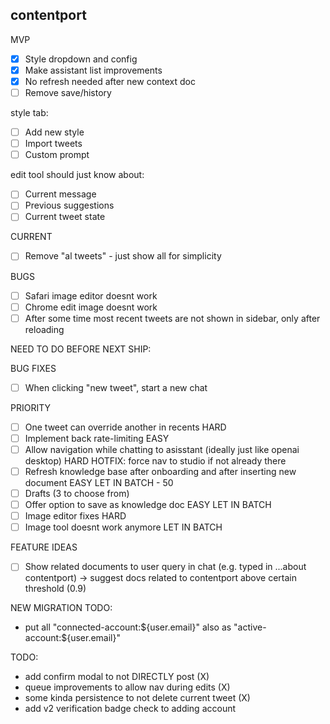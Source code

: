 ## contentport

MVP

- [x] Style dropdown and config
- [x] Make assistant list improvements
- [x] No refresh needed after new context doc
- [ ] Remove save/history

style tab:

- [ ] Add new style
- [ ] Import tweets
- [ ] Custom prompt

edit tool should just know about:

- [ ] Current message
- [ ] Previous suggestions
- [ ] Current tweet state

CURRENT

- [ ] Remove "al tweets" - just show all for simplicity

BUGS

- [ ] Safari image editor doesnt work
- [ ] Chrome edit image doesnt work
- [ ] After some time most recent tweets are not shown in sidebar, only after reloading

NEED TO DO BEFORE NEXT SHIP:

BUG FIXES

- [ ] When clicking "new tweet", start a new chat

PRIORITY

- [ ] One tweet can override another in recents HARD
- [ ] Implement back rate-limiting EASY
- [ ] Allow navigation while chatting to asisstant (ideally just like openai desktop) HARD
      HOTFIX: force nav to studio if not already there
- [ ] Refresh knowledge base after onboarding and after inserting new document EASY
      LET IN BATCH - 50
- [ ] Drafts (3 to choose from)
- [ ] Offer option to save as knowledge doc EASY
      LET IN BATCH
- [ ] Image editor fixes HARD
- [ ] Image tool doesnt work anymore
      LET IN BATCH

FEATURE IDEAS

- [ ] Show related documents to user query in chat (e.g. typed in ...about contentport) -> suggest docs related to contentport above certain threshold (0.9)

NEW MIGRATION TODO:

- put all "connected-account:${user.email}" also as "active-account:${user.email}"

TODO:
- add confirm modal to not DIRECTLY post (X)
- queue improvements to allow nav during edits (X)
- some kinda persistence to not delete current tweet (X)
- add v2 verification badge check to adding account
